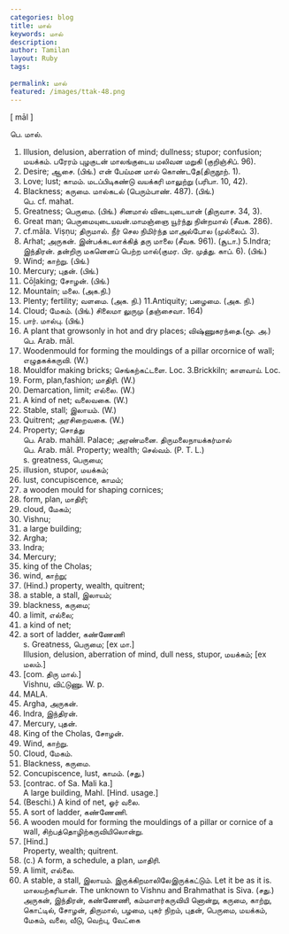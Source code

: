 ```yaml
---
categories: blog
title: மால்
keywords: மால்
description: 
author: Tamilan
layout: Ruby
tags: 
 
permalink: மால்
featured: /images/ttak-48.png
---
```

  
[ māl ]  
  
பெ. மால்.   
1. Illusion, delusion, aberration of mind; dullness; stupor; confusion; மயக்கம். பரேரம் புழகுடன் மாலங்குடைய மலிவன மறுகி (குறிஞ்சிப். 96).   
2. Desire; ஆசை. (பிங்.) என் பேய்மன மால் கொண்டதே(திருநூற். 1).   
3. Love; lust; காமம். மடப்பிடிகண்டு வயக்கரி மாலுற்று (பரிபா. 10, 42).   
4. Blackness; கருமை. மால்கடல் (பெரும்பாண். 487). (பிங்.)  
பெ. cf. mahat.   
1. Greatness; பெருமை. (பிங்.) சினமால் விடையுடையான் (திருவாச. 34, 3).   
2. Great man; பெருமையுடையவன்.மாமஞ்ஞை யூர்ந்து நின்றமால் (சீவக. 286).   
3. cf.māla. Viṣṇu; திருமால். நீர் செல நிமிர்ந்த மாஅல்போல (முல்லைப். 3).   
4. Arhat; அருகன். இன்பக்கடலாக்கித் தரு மாலை (சீவக. 961). (சூடா.) 5.Indra; இந்திரன். தன்றிரு மகனெனப் பெற்ற மால்(குமர. பிர. முத்து. காப். 6). (பிங்.)   
6. Wind; காற்று. (பிங்.)   
7. Mercury; புதன். (பிங்.)   
8. Cōḻaking; சோழன். (பிங்.)   
9. Mountain; மலை. (அக.நி.)   
10. Plenty; fertility; வளமை. (அக. நி.) 11.Antiquity; பழைமை. (அக. நி.)   
12. Cloud; மேகம். (பிங்.) சிலைமா லுருமு (தஞ்சைவா. 164)  
13. பார். மால்பு. (பிங்.)   
14. A plant that growsonly in hot and dry places; விஷ்ணுகரந்தை.(மூ. அ.)  
பெ. Arab. māl.   
1. Woodenmould for forming the mouldings of a pillar orcornice of wall; எழுதகக்கருவி. (W.)   
2. Mouldfor making bricks; செங்கற்கட்டளை. Loc. 3.Brickkiln; காளவாய். Loc.   
4. Form, plan,fashion; மாதிரி. (W.)   
5. Demarcation, limit; எல்லை. (W.)   
6. A kind of net; வலைவகை. (W.)  
7. Stable, stall; இலாயம். (W.)   
8. Quitrent; அரசிறைவகை. (W.)   
9. Property; சொத்து  
பெ. Arab. mahāll. Palace; அரண்மனை. திருமலைநாயக்கர்மால்  
பெ. Arab. māl. Property; wealth; செல்வம். (P. T. L.)  
s. greatness, பெருமை;   
2. illusion, stupor, மயக்கம்;   
3. lust, concupiscence, காமம்;   
4. a wooden mould for shaping cornices;   
5. form, plan, மாதிரி;   
6. cloud, மேகம்;   
7. Vishnu;   
8. a large building;   
9. Argha;   
1. Indra;   
11. Mercury;   
12. king of the Cholas;   
13. wind, காற்று;   
14. (Hind.) property, wealth, quitrent;   
15. a stable, a stall, இலாயம்;   
16. blackness, கருமை;   
17. a limit, எல்லை;   
18. a kind of net;   
19. a sort of ladder, கண்ணேணி  
s. Greatness, பெருமை; [ex மா.]  
Illusion, delusion, aberration of mind, dull ness, stupor, மயக்கம்; [ex மலம்.]  
3. [com. திரு மால்.]  
Vishnu, விட்டுணு. W. p.   
659. MALA.   
4. Argha, அருகன்.   
5. Indra, இந்திரன்.   
6. Mercury, புதன்.   
7. King of the Cholas, சோழன்.   
8. Wind, காற்று.   
9. Cloud, மேகம்.   
1. Blackness, கருமை.   
11. Concupiscence, lust, காமம். (சது.)   
12. [contrac. of Sa. Mali ka.]  
A large building, Mahl. [Hind. usage.]  
13. (Beschi.) A kind of net, ஓர் வலை.   
14. A sort of ladder, கண்ணேணி.   
15. A wooden mould for forming the mouldings of a pillar or cornice of a wall, சிற்பத்தொழிற்கருவியிலொன்று.   
16. [Hind.]  
Property, wealth; quitrent.   
17. (c.) A form, a schedule, a plan, மாதிரி.   
18. A limit, எல்லை.   
19. A stable, a stall, இலாயம். இருக்கிறமாலிலேஇருக்கட்டும். Let it be as it is. மாலயற்கரியான். The unknown to Vishnu and Brahmathat is Siva. (சது.)  
அருகன், இந்திரன், கண்ணேணி, கம்மாளர்கருவியி னொன்று, கருமை, காற்று, கொட்டில், சோழன், திருமால், பழமை, புகர் நிறம், புதன், பெருமை, மயக்கம், மேகம், வலை, வீடு, வெற்பு, வேட்கை